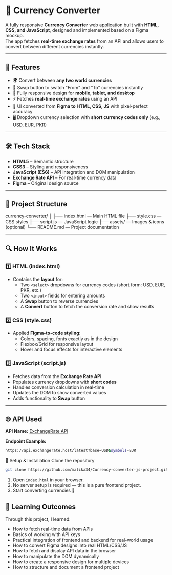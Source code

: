 # 💱 Currency Converter

A fully responsive **Currency Converter** web application built with **HTML, CSS, and JavaScript**, designed and implemented based on a Figma mockup.  
The app fetches **real-time exchange rates** from an API and allows users to convert between different currencies instantly.

---

## 📌 Features

- 🌍 Convert between **any two world currencies**
- 🔄 Swap button to switch "From" and "To" currencies instantly
- 📱 Fully responsive design for **mobile, tablet, and desktop**
- ⚡ Fetches **real-time exchange rates** using an API
- 🎨 UI converted from **Figma to HTML, CSS, JS** with pixel-perfect accuracy
- 🖥️ Dropdown currency selection with **short currency codes only** (e.g., USD, EUR, PKR)

---

## 🛠️ Tech Stack

- **HTML5** – Semantic structure
- **CSS3** – Styling and responsiveness
- **JavaScript (ES6)** – API integration and DOM manipulation
- **Exchange Rate API** – For real-time currency data
- **Figma** – Original design source

---

## 📂 Project Structure

currency-converter/
│
├── index.html — Main HTML file
├── style.css — CSS styles
├── script.js — JavaScript logic
├── assets/ — Images & icons (optional)
└── README.md — Project documentation

---

## 🔍 How It Works

### 1️⃣ HTML (index.html)

- Contains the **layout** for:
  - Two `<select>` dropdowns for currency codes (short form: USD, EUR, PKR, etc.)
  - Two `<input>` fields for entering amounts
  - A **Swap** button to reverse currencies
  - A **Convert** button to fetch the conversion rate and show results

### 2️⃣ CSS (style.css)

- Applied **Figma-to-code styling**:
  - Colors, spacing, fonts exactly as in the design
  - Flexbox/Grid for responsive layout
  - Hover and focus effects for interactive elements

### 3️⃣ JavaScript (script.js)

- Fetches data from the **Exchange Rate API**
- Populates currency dropdowns with **short codes**
- Handles conversion calculation in real-time
- Updates the DOM to show converted values
- Adds functionality to **Swap** button

---

## 🌐 API Used

**API Name:** [ExchangeRate API](https://api.currencyapi.com/v3/latest?apikey=cur_live_rIdYU8TrqQDGpLHDSoBPINSDgohYjnB5aFa0xDqj)

**Endpoint Example:**

```bash
https://api.exchangerate.host/latest?base=USD&symbols=EUR
```

🚀 Setup & Installation
Clone the repository

```bash
git clone https://github.com/malika34/Currency-converter-js-project.git

```

1. Open `index.html` in your browser.
2. No server setup is required — this is a pure frontend project.
3. Start converting currencies 🎉

## 🎯 Learning Outcomes

Through this project, I learned:

- How to fetch real-time data from APIs
- Basics of working with API keys
- Practical integration of frontend and backend for real-world usage
- How to convert Figma designs into real HTML/CSS/JS
- How to fetch and display API data in the browser
- How to manipulate the DOM dynamically
- How to create a responsive design for multiple devices
- How to structure and document a frontend project
